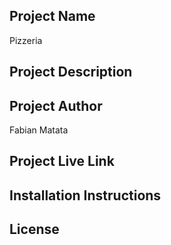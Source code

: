 ## Project Name
Pizzeria
## Project Description
## Project Author
Fabian Matata
## Project Live Link

## Installation Instructions
## License